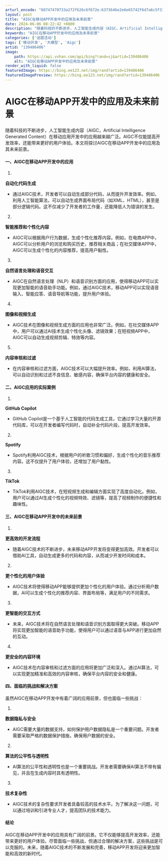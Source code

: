 ```yaml
---
arturl_encode: "68747470733a2f2f626c6f672e:6373646e2e6e65742f6d7a6c5f31383335333531363134372f:61727469636c652f64657461696c732f313339343836343036"
layout: post
title: "AIGC在移动APP开发中的应用及未来前景"
date: 2024-06-06 08:22:42 +0800
description: "随着科技的不断进步，人工智能生成内容（AIGC，Artificial Intelligence Ge"
keywords: "AIGC在移动APP开发中的应用及未来前景"
categories: ['话题活动']
tags: ['移动开发', '大模型', 'Aigc']
artid: "139486406"
image:
    path: https://api.vvhan.com/api/bing?rand=sj&artid=139486406
    alt: "AIGC在移动APP开发中的应用及未来前景"
render_with_liquid: false
featuredImage: https://bing.ee123.net/img/rand?artid=139486406
featuredImagePreview: https://bing.ee123.net/img/rand?artid=139486406
---
```


# AIGC在移动APP开发中的应用及未来前景

### 

随着科技的不断进步，人工智能生成内容（AIGC，Artificial Intelligence Generated Content）在移动应用开发中的应用越来越广泛。AIGC不仅能提高开发效率，还能带来更好的用户体验。本文将探讨AIGC在移动APP开发中的应用及其未来前景。

#### 一、AIGC在移动APP开发中的应用

1.
**自动化代码生成**
  
- 通过AIGC技术，开发者可以自动生成部分代码，从而提升开发效率。例如，利用人工智能算法，可以自动生成界面布局代码（如XML、HTML），甚至是部分逻辑代码。这不仅减少了开发者的工作量，还能降低人为错误的发生。

2.
**智能推荐和个性化内容**
  
- AIGC可以根据用户行为数据，生成个性化推荐内容。例如，在电商APP中，AIGC可以分析用户的浏览和购买历史，推荐相关商品；在社交媒体APP中，AIGC可以生成个性化的内容推荐，提高用户黏性。

3.
**自然语言处理和语音交互**
  
- AIGC在自然语言处理（NLP）和语音识别方面的应用，使得移动APP可以实现更加智能的语音助手功能。例如，通过AIGC技术，移动APP可以实现语音输入、智能应答、语音导航等功能，提升用户体验。

4.
**图像和视频生成**
  
- AIGC技术在图像和视频生成方面的应用也非常广泛。例如，在社交媒体APP中，用户可以通过AI技术生成个性化头像、滤镜效果；在短视频APP中，AIGC可以自动生成视频剪辑、特效等内容。

5.
**内容审核和过滤**
  
- 在内容审核和过滤方面，AIGC技术可以大幅提升效率。例如，利用AI算法，可以自动识别和过滤不良信息、敏感内容，确保平台内容的健康和安全。

#### 二、AIGC应用的实际案例

1.
**GitHub Copilot**
  
- GitHub Copilot是一个基于人工智能的代码生成工具，它通过学习大量的开源代码库，可以在开发者编写代码时，自动补全代码片段，提高开发效率。

2.
**Spotify**
  
- Spotify利用AIGC技术，根据用户的听歌习惯和偏好，生成个性化的音乐推荐内容。这不仅提升了用户体验，还增加了用户黏性。

3.
**TikTok**
  
- TikTok利用AIGC技术，在短视频生成和编辑方面实现了高度自动化。例如，用户可以通过AI生成个性化的视频特效、滤镜等，提高了视频制作的便捷性和趣味性。

#### 三、AIGC在移动APP开发中的未来前景

1.
**更高效的开发流程**
  
- 随着AIGC技术的不断进步，未来移动APP开发将变得更加高效。开发者可以借助AI工具，自动生成更多的代码和内容，从而减少开发时间和成本。

2.
**更个性化的用户体验**
  
- AIGC技术将使得移动APP能够提供更加个性化的用户体验。通过分析用户数据，AI可以生成个性化的推荐内容、界面布局等，满足用户的不同需求。

3.
**更智能的交互方式**
  
- 未来，AIGC技术将在自然语言处理和语音识别方面取得更大突破。移动APP将实现更加智能的语音助手功能，使得用户可以通过语音与APP进行更加自然的互动。

4.
**更安全的内容环境**
  
- AIGC技术在内容审核和过滤方面的应用将更加广泛和深入。通过AI算法，可以实现更加精准和高效的内容审核，确保平台内容的安全和健康。

#### 四、面临的挑战和解决方案

虽然AIGC在移动APP开发中有着广阔的应用前景，但也面临一些挑战：

1.
**数据隐私与安全**
  
- AIGC需要大量的数据支持，如何保护用户数据隐私是一个重要问题。开发者需要采取严格的数据保护措施，确保用户数据的安全。

2.
**算法的公平性与透明性**
  
- AI算法的公平性和透明性也是一个重要挑战。开发者需要确保AI算法不带有偏见，并且在生成内容时具有透明性。

3.
**技术复杂性**
  
- AIGC技术的复杂性要求开发者具备较高的技术水平。为了解决这一问题，可以通过培训和引进专业人才，提高团队的技术能力。

#### 结论

AIGC在移动APP开发中的应用具有广阔的前景。它不仅能够提高开发效率，还能带来更好的用户体验。尽管面临一些挑战，但通过合理的解决方案，这些挑战是可以克服的。未来，随着AIGC技术的不断发展和完善，移动APP开发将迎来更加智能和高效的新时代。